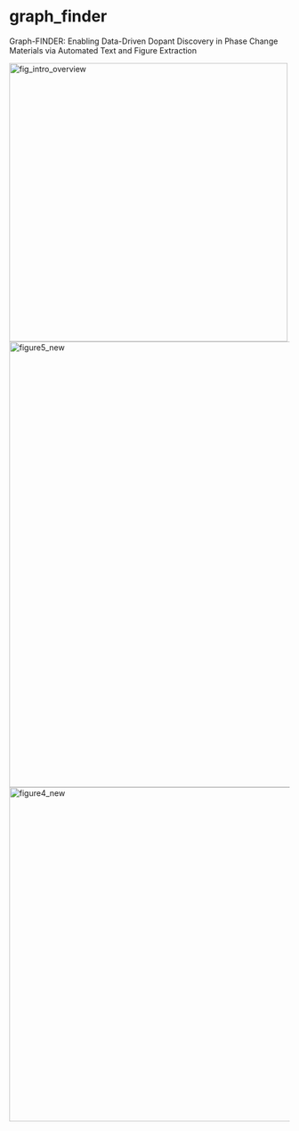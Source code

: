 # graph_finder
Graph-FINDER: Enabling Data-Driven Dopant Discovery in Phase Change Materials via Automated Text and Figure Extraction

<img width="500" height="500" alt="fig_intro_overview" src="https://github.com/user-attachments/assets/a67a79e6-1033-4d24-9a30-5119747fe35e" />

<img width="600" height="800" alt="figure5_new" src="https://github.com/user-attachments/assets/003b7399-4aea-4e47-b8c6-48c8490a3c2e" />


<img width="600" height="600" alt="figure4_new" src="https://github.com/user-attachments/assets/89329722-2143-4fbd-b132-1d30dce1da3f" />

